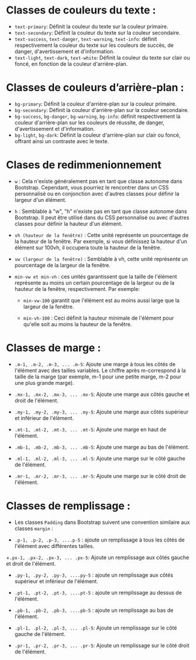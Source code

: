 # Classes de couleurs du texte :

+ `text-primary`: Définit la couleur du texte sur la couleur primaire.
+ `text-secondary`: Définit la couleur du texte sur la couleur secondaire.
+ `text-success`, `text-danger`, `text-warning`, `text-info`: définit respectivement la couleur du texte sur les couleurs de succès, de danger, d'avertissement et d'information.
+ `text-light`, `text-dark`, `text-white`: Définit la couleur du texte sur clair ou foncé, en fonction de la couleur d'arrière-plan.

# Classes de couleurs d’arrière-plan :
+ `bg-primary`: Définit la couleur d'arrière-plan sur la couleur primaire.
+ `bg-secondary`: Définit la couleur d'arrière-plan sur la couleur secondaire.
+ `bg-success`, `bg-danger`, `bg-warning`, `bg-info`: définit respectivement la couleur d'arrière-plan sur les couleurs de réussite, de danger, d'avertissement et d'information.
+ `bg-light`, `bg-dark`: Définit la couleur d'arrière-plan sur clair ou foncé, offrant ainsi un contraste avec le texte.

# Clases de redimmenionnement
+ `w` : Cela n'existe généralement pas en tant que classe autonome dans Bootstrap. Cependant, vous pourriez le rencontrer dans un CSS personnalisé ou en conjonction avec d'autres classes pour définir la largeur d'un élément.

+ `h` : Semblable à "w", "h" n'existe pas en tant que classe autonome dans Bootstrap. Il peut être utilisé dans du CSS personnalisé ou avec d'autres classes pour définir la hauteur d'un élément.

+ `vh (hauteur de la fenêtre)` : Cette unité représente un pourcentage de la hauteur de la fenêtre. Par exemple, si vous définissez la hauteur d'un élément sur 100vh, il occupera toute la hauteur de la fenêtre.

+ `vw (largeur de la fenêtre)` : Semblable à vh, cette unité représente un pourcentage de la largeur de la fenêtre.

+ `min-vw et min-vh` : ces unités garantissent que la taille de l'élément représente au moins un certain pourcentage de la largeur ou de la hauteur de la fenêtre, respectivement. Par exemple: 

    + `min-vw-100` garantit que l'élément est au moins aussi large que la largeur de la fenêtre.

    + `min-vh-100` : Ceci définit la hauteur minimale de l'élément pour qu'elle soit au moins la hauteur de la fenêtre.

# Classes de marge :

+ `.m-1, .m-2, .m-3, ... .m-5`: Ajoute une marge à tous les côtés de l'élément avec des tailles variables. Le chiffre après m-correspond à la taille de la marge (par exemple, m-1 pour une petite marge, m-2 pour une plus grande marge).

+ `.mx-1, .mx-2, .mx-3, ... .mx-5`: Ajoute une marge aux côtés gauche et droit de l'élément.

+ `.my-1, .my-2, .my-3, ... .my-5`: Ajoute une marge aux côtés supérieur et inférieur de l'élément.

+ `.mt-1, .mt-2, .mt-3, ... .mt-5`: Ajoute une marge en haut de l'élément.

+ `.mb-1, .mb-2, .mb-3, ... .mb-5`: Ajoute une marge au bas de l'élément.

+ `.ml-1, .ml-2, .ml-3, ... .ml-5`: Ajoute une marge sur le côté gauche de l'élément.

+ `.mr-1, .mr-2, .mr-3, ... .mr-5`: Ajoute une marge sur le côté droit de l'élément.

# Classes de remplissage :
+ Les classes `Padding` dans Bootstrap suivent une convention similaire aux classes `margin` :

+ `.p-1, .p-2, .p-3, ....p-5` : ajoute un remplissage à tous les côtés de l'élément avec différentes tailles.

+`.px-1, .px-2, .px-3, ... .px-5`: Ajoute un remplissage aux côtés gauche et droit de l'élément.

+ `.py-1, .py-2, .py-3, ....py-5` : ajoute un remplissage aux côtés supérieur et inférieur de l'élément.

+ `.pt-1, .pt-2, .pt-3, ....pt-5` : ajoute un remplissage au dessus de l'élément.

+ `.pb-1, .pb-2, .pb-3, ....pb-5` : ajoute un remplissage au bas de l'élément.

+ `.pl-1, .pl-2, .pl-3, ... .pl-5`: Ajoute un remplissage sur le côté gauche de l'élément.

+ `.pr-1, .pr-2, .pr-3, ... .pr-5`: Ajoute un remplissage sur le côté droit de l'élément.